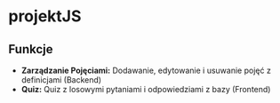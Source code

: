 # projektJS
## Funkcje
- **Zarządzanie Pojęciami:** Dodawanie, edytowanie i usuwanie pojęć z definicjami (Backend)
- **Quiz:** Quiz z losowymi pytaniami i odpowiedziami z bazy (Frontend)